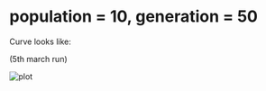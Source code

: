 # population = 10, generation = 50

Curve looks like:
<!-- 
(2nd march run)

![image](https://user-images.githubusercontent.com/13884479/222801044-5a808218-2af5-4bde-800e-9050f78dca2a.png)
 -->


(5th march run)

![plot](https://user-images.githubusercontent.com/13884479/222978275-357e00fc-d879-4609-b4e4-e98470a823b3.png)
